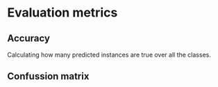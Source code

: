 # Evaluation metrics
<h2>Accuracy</h2>Calculating how many predicted instances are true over all the classes.
<h2>Confussion matrix</h2>
